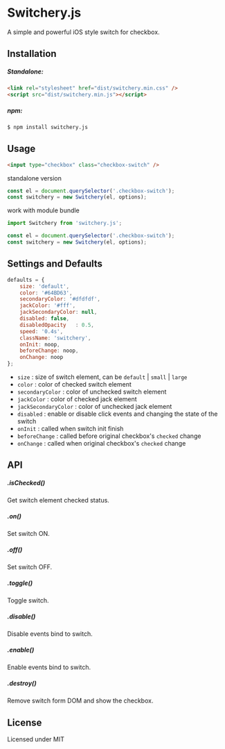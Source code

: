 # Switchery.js

A simple and powerful iOS style switch for checkbox.

## Installation

##### Standalone:

```html
<link rel="stylesheet" href="dist/switchery.min.css" />
<script src="dist/switchery.min.js"></script>
```

##### npm:

```bash
$ npm install switchery.js 
```

## Usage

````html
<input type="checkbox" class="checkbox-switch" />
````

standalone version

````javascript
const el = document.querySelector('.checkbox-switch');
const switchery = new Switchery(el, options);
````

work with module bundle

```javascript
import Switchery from 'switchery.js';

const el = document.querySelector('.checkbox-switch');
const switchery = new Switchery(el, options);
```

## Settings and Defaults

```js
defaults = {
    size: 'default',
    color: '#64BD63',
    secondaryColor: '#dfdfdf',
    jackColor: '#fff',
    jackSecondaryColor: null,
    disabled: false,
    disabledOpacity   : 0.5,
    speed: '0.4s',
    className: 'switchery',
    onInit: noop,
    beforeChange: noop,
    onChange: noop
};
```

- `size` : size of switch element, can be `default` | `small` | `large`
- `color` : color of checked switch element
- `secondaryColor` : color of unchecked switch element
- `jackColor` : color of checked jack element
- `jackSecondaryColor` : color of unchecked jack element
- `disabled` : enable or disable click events and changing the state of the switch
- `onInit` : called when switch init finish
- `beforeChange` : called before original checkbox's `checked` change
- `onChange` : called when original checkbox's `checked` change

## API

##### .isChecked()

Get switch element checked status.

##### .on()

Set switch ON.

##### .off()

Set switch OFF.

##### .toggle()

Toggle switch.

##### .disable()

Disable events bind to switch.

##### .enable()

Enable events bind to switch.

##### .destroy()

Remove switch form DOM and show the checkbox.

## License

Licensed under MIT

